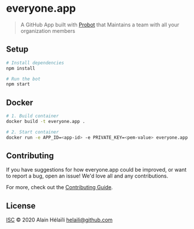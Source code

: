 # everyone.app

> A GitHub App built with [Probot](https://github.com/probot/probot) that Maintains a team with all your organization members

## Setup

```sh
# Install dependencies
npm install

# Run the bot
npm start
```

## Docker

```sh
# 1. Build container
docker build -t everyone.app .

# 2. Start container
docker run -e APP_ID=<app-id> -e PRIVATE_KEY=<pem-value> everyone.app
```

## Contributing

If you have suggestions for how everyone.app could be improved, or want to report a bug, open an issue! We'd love all and any contributions.

For more, check out the [Contributing Guide](CONTRIBUTING.md).

## License

[ISC](LICENSE) © 2020 Alain Hélaïli <helaili@github.com>
